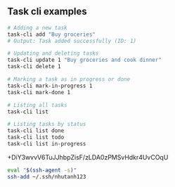 ## Task cli examples
```bash
# Adding a new task
task-cli add "Buy groceries"
# Output: Task added successfully (ID: 1)

# Updating and deleting tasks
task-cli update 1 "Buy groceries and cook dinner"
task-cli delete 1

# Marking a task as in progress or done
task-cli mark-in-progress 1
task-cli mark-done 1

# Listing all tasks
task-cli list

# Listing tasks by status
task-cli list done
task-cli list todo
task-cli list in-progress
```
+DiY3wvvV6TuJJhbpZisF/zLDA0zPMSvHdkr4UvCOqU
```bash
eval "$(ssh-agent -s)"
ssh-add ~/.ssh/nhutanh123
```